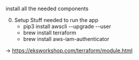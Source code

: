 


install all the needed components

0. Setup Stuff needed to run the app
   - pip3 install awscli --upgrade --user
   - brew install terraform
   - brew install aws-iam-authenticator
   
-> https://eksworkshop.com/terraform/module.html


